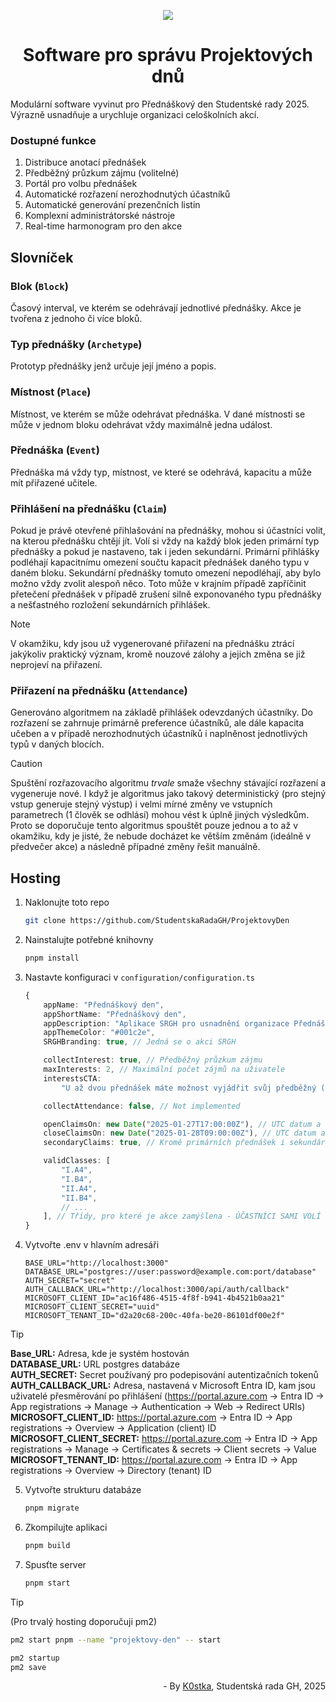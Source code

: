 <p align="center">
  <img src="https://github.com/user-attachments/assets/a6a79fee-235a-4cb9-8943-aab094d68866" />
  <h1 align="center">
    Software pro správu Projektových dnů
  </h1>
</p>

Modulární software vyvinut pro Přednáškový den Studentské rady 2025. Výrazně usnadňuje a urychluje organizaci celoškolních akcí.

### Dostupné funkce

1. Distribuce anotací přednášek
2. Předběžný průzkum zájmu (volitelné)
3. Portál pro volbu přednášek
4. Automatické rozřazení nerozhodnutých účastníků
5. Automatické generování prezenčních listin
6. Komplexní administrátorské nástroje
7. Real-time harmonogram pro den akce

## Slovníček

### Blok (`Block`)

Časový interval, ve kterém se odehrávají jednotlivé přednášky. Akce je tvořena z jednoho či více bloků.

### Typ přednášky (`Archetype`)

Prototyp přednášky jenž určuje její jméno a popis.

### Místnost (`Place`)

Místnost, ve kterém se může odehrávat přednáška. V dané místnosti se může v jednom bloku odehrávat vždy maximálně jedna událost.

### Přednáška (`Event`)

Přednáška má vždy typ, místnost, ve které se odehrává, kapacitu a může mít přiřazené učitele.

### Přihlášení na přednášku (`Claim`)

Pokud je právě otevřené přihlašování na přednášky, mohou si účastníci volit, na kterou přednášku chtějí jít. Volí si vždy na každý blok jeden primární typ přednášky a pokud je nastaveno, tak i jeden sekundární. Primární přihlášky podléhají kapacitnímu omezení součtu kapacit přednášek daného typu v daném bloku. Sekundární přednášky tomuto omezení nepodléhají, aby bylo možno vždy zvolit alespoň něco. Toto může v krajním případě zapříčinit přetečení přednášek v případě zrušení silně exponovaného typu přednášky a nešťastného rozložení sekundárních přihlášek.

> [!NOTE]  
> V okamžiku, kdy jsou už vygenerované přiřazení na přednášku ztrácí jakýkoliv praktický význam, kromě nouzové zálohy a jejich změna se již neprojeví na přiřazení.

### Přiřazení na přednášku (`Attendance`)

Generováno algoritmem na základě přihlášek odevzdaných účastníky. Do rozřazení se zahrnuje primárně preference účastníků, ale dále kapacita učeben a v případě nerozhodnutých účastníků i naplněnost jednotlivých typů v daných blocích.

> [!CAUTION]
> Spuštění rozřazovacího algoritmu _trvale_ smaže všechny stávající rozřazení a vygeneruje nové. I když je algoritmus jako takový deterministický (pro stejný vstup generuje stejný výstup) i velmi mírné změny ve vstupních parametrech (1 člověk se odhlásí) mohou vést k úplně jiných výsledkům. Proto se doporučuje tento algoritmus spouštět pouze jednou a to až v okamžiku, kdy je jisté, že nebude docházet ke větším změnám (ideálně v předvečer akce) a následně případné změny řešit manuálně.

## Hosting

1.  Naklonujte toto repo

    ```bash
    git clone https://github.com/StudentskaRadaGH/ProjektovyDen
    ```

2.  Nainstalujte potřebné knihovny

    ```bash
    pnpm install
    ```

3.  Nastavte konfiguraci v `configuration/configuration.ts`

    ```typescript
    {
        appName: "Přednáškový den",
        appShortName: "Přednáškový den",
        appDescription: "Aplikace SRGH pro usnadnění organizace Přednáškového dne",
        appThemeColor: "#001c2e",
        SRGHBranding: true, // Jedná se o akci SRGH

        collectInterest: true, // Předběžný průzkum zájmu
        maxInterests: 2, // Maximální počet zájmů na uživatele
        interestsCTA:
            "U až dvou přednášek máte možnost vyjádřit svůj předběžný (nezávazný) zájem. Tím nám pomůžete správně naplánovat kapacitu místností a přispějete plynulosti akce.",

        collectAttendance: false, // Not implemented

        openClaimsOn: new Date("2025-01-27T17:00:00Z"), // UTC datum a čas začátku přihlašování do dílen
        closeClaimsOn: new Date("2025-01-28T09:00:00Z"), // UTC datum a čas konce přihlašování do dílen
        secondaryClaims: true, // Kromě primárních přednášek i sekundární přednášky

        validClasses: [
            "I.A4",
            "I.B4",
            "II.A4",
            "II.B4",
            // ...
        ], // Třídy, pro které je akce zamýšlena - ÚČASTNÍCI SAMI VOLÍ SVOU TŘÍDU!
    }
    ```

4.  Vytvořte .env v hlavním adresáři

    ```dotenv
    BASE_URL="http://localhost:3000"
    DATABASE_URL="postgres://user:password@example.com:port/database"
    AUTH_SECRET="secret"
    AUTH_CALLBACK_URL="http://localhost:3000/api/auth/callback"
    MICROSOFT_CLIENT_ID="ac16f486-4515-4f8f-b941-4b4521b0aa21"
    MICROSOFT_CLIENT_SECRET="uuid"
    MICROSOFT_TENANT_ID="d2a20c68-200c-40fa-be20-86101df00e2f"
    ```

> [!TIP]
> **Base_URL:** Adresa, kde je systém hostován\
> **DATABASE_URL:** URL postgres databáze\
> **AUTH_SECRET:** Secret používaný pro podepisování autentizačních tokenů\
> **AUTH_CALLBACK_URL:** Adresa, nastavená v Microsoft Entra ID, kam jsou uživatelé přesměrování po přihlášení (https://portal.azure.com -> Entra ID -> App registrations -> Manage -> Authentication -> Web -> Redirect URIs)\
> **MICROSOFT_CLIENT_ID:** https://portal.azure.com -> Entra ID -> App registrations -> Overview -> Application (client) ID\
> **MICROSOFT_CLIENT_SECRET:** https://portal.azure.com -> Entra ID -> App registrations -> Manage -> Certificates & secrets -> Client secrets -> Value\
> **MICROSOFT_TENANT_ID:** https://portal.azure.com -> Entra ID -> App registrations -> Overview -> Directory (tenant) ID

5.  Vytvořte strukturu databáze

    ```bash
    pnpm migrate
    ```

6.  Zkompilujte aplikaci

    ```bash
    pnpm build
    ```

7.  Spusťte server

    ```bash
    pnpm start
    ```


> [!TIP]
> (Pro trvalý hosting doporučuji pm2)
>
> ```bash
> pm2 start pnpm --name "projektovy-den" -- start
> ```
>
> ```bash
> pm2 startup
> pm2 save
> ```

<p align="right">
  - By <a href="https://github.com/K0stka">K0stka</a>, Studentská rada GH, 2025
</p>
